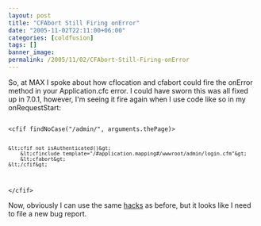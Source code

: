 ```yaml
---
layout: post
title: "CFAbort Still Firing onError"
date: "2005-11-02T22:11:00+06:00"
categories: [coldfusion]
tags: []
banner_image: 
permalink: /2005/11/02/CFAbort-Still-Firing-onError
---
```


So, at MAX I spoke about how cflocation and cfabort could fire the onError method in your Application.cfc error. I could have sworn this was all fixed up in 7.0.1, however, I'm seeing it fire again when I use code like so in my onRequestStart:

<code>
&lt;cfif findNoCase("/admin/", arguments.thePage)&gt;
		
	&lt;cfif not isAuthenticated()&gt;
		&lt;cfinclude template="/#application.mapping#/wwwroot/admin/login.cfm"&gt;
		&lt;cfabort&gt;
	&lt;/cfif&gt;
	
&lt;/cfif&gt;
</code>

Now, obviously I can use the same <a href="http://ray.camdenfamily.com/index.cfm?mode=entry&entry=ED9D4058-E661-02E9-E70A41706CD89724">hacks</a> as before, but it looks like I need to file a new bug report.